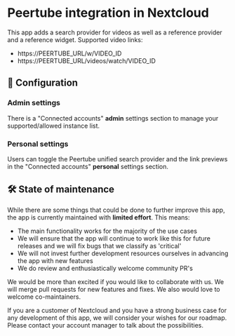 <!--
  - SPDX-FileCopyrightText: 2020 Nextcloud GmbH and Nextcloud contributors
  - SPDX-License-Identifier: CC0-1.0
-->
# Peertube integration in Nextcloud

This app adds a search provider for videos as well as a reference provider and a reference widget.
Supported video links:
* https://PEERTUBE_URL/w/VIDEO_ID
* https://PEERTUBE_URL/videos/watch/VIDEO_ID

## 🔧 Configuration

### Admin settings

There is a "Connected accounts" **admin** settings section to manage your supported/allowed instance list.

### Personal settings

Users can toggle the Peertube unified search provider and the link previews
in the "Connected accounts" **personal** settings section.

## 🛠️ State of maintenance

While there are some things that could be done to further improve this app, the app is currently maintained with **limited effort**. This means:

* The main functionality works for the majority of the use cases
* We will ensure that the app will continue to work like this for future releases and we will fix bugs that we classify as 'critical'
* We will not invest further development resources ourselves in advancing the app with new features
* We do review and enthusiastically welcome community PR's

We would be more than excited if you would like to collaborate with us. We will merge pull requests for new features and fixes. We also would love to welcome co-maintainers.

If you are a customer of Nextcloud and you have a strong business case for any development of this app, we will consider your wishes for our roadmap. Please contact your account manager to talk about the possibilities.
